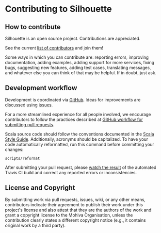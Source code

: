 Contributing to Silhouette
==========================


How to contribute
-----------------

Silhouette is an open source project. Contributions are appreciated.

See the current [list of contributors](https://github.com/mohiva/play-silhouette/graphs/contributors) and join them!

Some ways in which you can contribute are: reporting errors, improving documentation, adding examples, adding support for more services, fixing bugs, suggesting new features, adding test cases, translating messages, and whatever else you can think of that may be helpful. If in doubt, just ask.


Development workflow
--------------------

Development is coordinated via [GitHub](https://github.com/mohiva/play-silhouette). Ideas for improvements are discussed using [issues](https://github.com/mohiva/play-silhouette/issues).

For a more streamlined experience for all people involved, we encourage contributors to follow the practices described at [GitHub workflow for submitting pull requests](http://docs.openshift.org/origin-m4/oo_contributors_guide.html#submitting-code).

Scala source code should follow the conventions documented in the [Scala Style Guide](http://docs.scala-lang.org/style/). Additionally, acronyms should be capitalized. To have your code automatically reformatted, run this command before committing your changes:

    scripts/reformat

After submitting your pull request, please [watch the result](https://travis-ci.org/mohiva/play-silhouette/pull_requests) of the automated Travis CI build and correct any reported errors or inconsistencies.


License and Copyright
---------------------

By submitting work via pull requests, issues, wiki, or any other means, contributors indicate their agreement to publish their work under this project's license and also attest that they are the authors of the work and grant a copyright license to the Mohiva Organisation, unless the contribution clearly states a different copyright notice (e.g., it contains original work by a third party).
